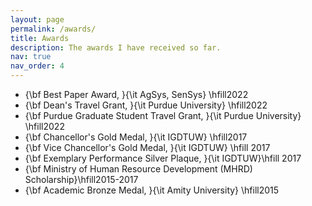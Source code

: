 ```yaml
---
layout: page
permalink: /awards/
title: Awards
description: The awards I have received so far.
nav: true
nav_order: 4
---
```


<ul> 
  <li> {\bf Best Paper Award, }{\it AgSys, SenSys} \hfill2022</li>
    <li> {\bf Dean's Travel Grant, }{\it Purdue University} \hfill2022</li>
    <li> {\bf Purdue Graduate Student Travel Grant, }{\it Purdue University} \hfill2022</li>
    <li> {\bf Chancellor's Gold Medal, }{\it IGDTUW} \hfill2017</li>
    <li> {\bf Vice Chancellor's Gold Medal, }{\it IGDTUW} \hfill 2017</li>
    <li> {\bf Exemplary Performance Silver Plaque, }{\it IGDTUW}\hfill 2017</li>
    <li> {\bf Ministry of Human Resource Development (MHRD) Scholarship}\hfill2015-2017</li>
  <li> {\bf Academic Bronze Medal, }{\it Amity University} \hfill2015</li>
</ul>
